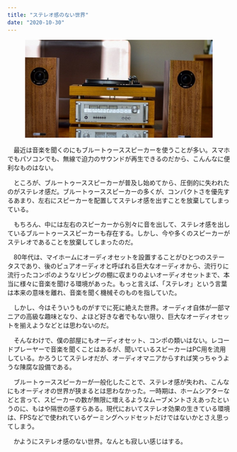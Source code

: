 ```yaml
---
title: "ステレオ感のない世界"
date: "2020-10-30"
---
```


<figure>

![](assets/n07b6c1ec0648_2b1b7603f5146453e9cc1cf0fee8fcde.jpg)

</figure>

　最近は音楽を聞くのにもブルートゥーススピーカーを使うことが多い。スマホでもパソコンでも、無線で迫力のサウンドが再生できるのだから、こんんなに便利なものはない。

　ところが、ブルートゥーススピーカーが普及し始めてから、圧倒的に失われたのがステレオ感だ。ブルートゥーススピーカーの多くが、コンパクトさを優先するあまり、左右にスピーカーを配置してステレオ感を出すことを放棄してしまっている。

　もちろん、中には左右のスピーカーから別々に音を出して、ステレオ感を出しているブルートゥーススピーカーも存在する。しかし、今や多くのスピーカーがステレオであることを放棄してしまったのだ。

　80年代は、マイホームにオーディオセットを設置することがひとつのステータスであり、後のピュアオーディオと呼ばれる巨大なオーディオから、流行りに流行ったコンポのようなリビングの棚に収まりのよいオーディオセットまで、本当に様々に音楽を聞ける環境があった。もっと言えば、「ステレオ」という言葉は本来の意味を離れ、音楽を聞く機械そのものを指していた。

　しかし、今はそういうものがすでに死に絶えた世界。オーディオ自体が一部マニアの高級な趣味となり、よほど好きな者でもない限り、巨大なオーディオセットを揃えようなどとは思わないのだ。

　そんなわけで、僕の部屋にもオーディオセット、コンポの類いはない。レコードプレーヤーで音楽を聞くことはあるが、聞いているスピーカーはPC用を流用している。かろうじてステレオだが、オーディオマニアからすれば笑っちゃうような陳腐な設備である。

　ブルートゥーススピーカーが一般化したことで、ステレオ感が失われ、こんなにもオーディオの世界が狭まるとは思わなかった。一時期は、ホームシアターなどと言って、スピーカーの数が無限に増えるようなムーブメントさえあったというのに、もはや隔世の感すらある。現代においてステレオ効果の生きている環境は、FPSなどで使われているゲーミングヘッドセットだけではないかとさえ思ってしまう。

　かようにステレオ感のない世界。なんとも寂しい感じはする。
